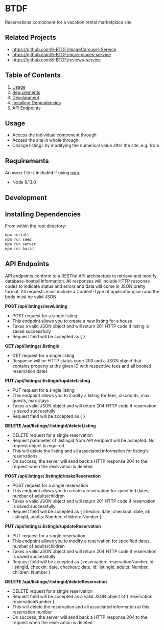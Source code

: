 # BTDF

Reservations component for a vacation rental marketplace site

## Related Projects

  - https://github.com/6-BTDF/ImageCarousel-Service
  - https://github.com/6-BTDF/more-places-service
  - https://github.com/6-BTDF/reviews-service

## Table of Contents

1. [Usage](#Usage)
2. [Requirements](#requirements)
3. [Development](#development)
4. [Installing Dependencies](#dependencies) 
5. [API Endpoints](#endpoints)

## Usage

- Access the individual component through
- Access the site in whole through 
- Change listings by modifying the numerical value after the site, e.g. from 

## Requirements

An `nvmrc` file is included if using [nvm](https://github.com/creationix/nvm).

- Node 6.13.0

## Development

## Installing Dependencies

From within the root directory:

```sh
npm install
npm run seed
npm run server
npm run build
```

## API Endpoints

API endpoints conform to a RESTful API architecture to retrieve and modify database-hosted information. All responses will include HTTP response codes to indicate status and errors and data will come in JSON pretty format. All requests must include a Content-Type of application/json and the body must be valid JSON.

**POST /api/listings/newListing**
- POST request for a single listing
- This endpoint allows you to create a new listing for a house
- Takes a valid JSON object and will return 201 HTTP code if listing is saved successfully
- Request field will be accepted as {  }

**GET /api/listings/:listingid**
- GET request for a single listing
- Response will be HTTP status code 200 and a JSON object that contains property at the given ID with respective fees and all booked reservation dates

**PUT /api/listings/:listingid/updateListing**
- PUT request for a single listing
- This endpoint allows you to modify a listing for fees, discounts, max guests, max stays
- Takes a valid JSON object and will return 204 HTTP code if reservation is saved successfully
- Request field will be accepted as {  }

**DELETE /api/listings/:listingid/deleteListing**
- DELETE request for a single reservation
- Request parameter of :listingid from API endpoint will be accepted. No request object is required.
- This will delete the listing and all associated information for listing's reservations
- On success, the server will send back a HTTP response 204 to the request when the reservation is deleted

**POST /api/listings/:listingid/makeReservation**
- POST request for a single reservation
- This endpoint allows you to create a reservation for specified dates, number of adults/children
- Takes a valid JSON object and will return 201 HTTP code if reservation is saved successfully
- Request field will be accepted as { checkin: date, checkout: date, id: listingId, adults: Number, children: Number }

**PUT /api/listings/:listingid/updateReservation**
- PUT request for a single reservation
- This endpoint allows you to modify a reservation for specified dates, number of adults/children
- Takes a valid JSON object and will return 204 HTTP code if reservation is saved successfully
- Request field will be accepted as { reservation: reservationNumber, id: listingId, checkin: date, checkout: date, id: listingId, adults: Number, children: Number }


**DELETE /api/listings/:listingid/deleteReservation**
- DELETE request for a single reservation
- Request field will be accepted as a valid JSON object of { reservation: reservationNumber }
- This will delete the reservation and all associated information at this reservation number
- On success, the server will send back a HTTP response 204 to the request when the reservation is deleted




